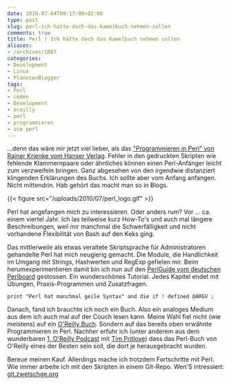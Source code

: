 ```yaml
---
date: 2010-07-04T09:17:00+02:00
type: post
slug: perl-ich-hatte-doch-das-kamelbuch-nehmen-sollen
comments: true
title: Perl | Ich hätte doch das Kamelbuch nehmen sollen
aliases:
- /archives/1087
categories:
- Development
- Linux
- PlanetenBlogger
tags:
- Perl
- coden
- Development
- oreilly
- perl
- programmieren
- use perl
---
```


...denn das wäre mir jetzt viel lieber, als das ["Programmieren in Perl" von Rainer Krienke vom Hanser Verlag](http://www.amazon.de/Programmieren-Perl-Rainer-Krienke/dp/3446220135/ref=pd_sim_b_17).
Fehler in den gedruckten Skripten wie fehlende Klammernpaare oder ähnliches
können einen Perl-Anfänger leicht zum verzweifeln bringen. Ganz abgesehen
von den irgendwie distanziert klingenden Erklärungen des Buchs. Ich sollte
aber vom Anfang anfangen. Nicht mittendrin. Hab gehört das macht man so in
Blogs.

{{< figure src="/uploads/2010/07/perl_logo.gif" >}}

Perl hat angefangen mich zu interessieren. Oder anders rum? Vor ... ca.
einem viertel Jahr. Ich las teilweise kurz How-To's und auch mal längere
Beschreibungen, weil mir manchmal die Schwerfälligkeit und nicht vorhandene
Flexibilität von Bash auf den Keks ging.

Das mittlerweile als etwas veraltete Skriptsprache für Administratoren
gehandelte Perl hat mich neugierig gemacht. Die Module, die Handlichkeit im
Umgang mit Strings, Hashwerten und RegExp gefielen mir. Beim
herumexperimentieren damit bin ich nun auf den [PerlGuide vom deutschen Perlboard](http://www.perlboard.de/perlguide/Inhalt.html) gestossen. Ein
wunderschönes Tutorial. Jedes Kapitel endet mit Übungen, Praxis-Programmen
und Zusatzfragen.

``` print "Perl hat manchmal geile Syntax" and die if ! defined @ARGV ; ```


Danach, fand ich brauchte ich noch ein Buch. Also ein analoges Medium aus
dem ich auch mal auf der Couch lesen kann. Meine Wahl fiel nicht (wie
meistens) auf ein [O'Reilly Buch](http://www.amazon.de/Programmieren-mit-Perl-Larry-Wall/dp/3897211440/ref=sr_1_5?ie=UTF8&s=books&qid=1278231152&sr=8-5).
Sondern auf das bereits oben erwähnte Programmieren in Perl. Nachher erfuhr
ich (unter anderem aus dem wunderbaren [1. O'Reilly Podcast](http://community.oreilly.de/blog/2010/06/25/kol001-das-oreilly-universum/)
mit [Tim Pritlove](http://tim.geekheim.de/)) dass das Perl-Buch von
O'Reilly eines der Besten sein soll, die dort je herausgebracht wurden.

Bereue meinen Kauf. Allerdings mache ich trotzdem Fortschritte mit Perl.
Wie immer arbeite ich mit den Skripten in einem Git-Repo. Wen'S
intressiert:
[git.zwetschge.org](http://git.zwetschge.org/?p=learning-perl.git;a=tree;h=671b98e403d952d9ed2730ac1221e867039127cc;hb=671b98e403d952d9ed2730ac1221e867039127cc)
